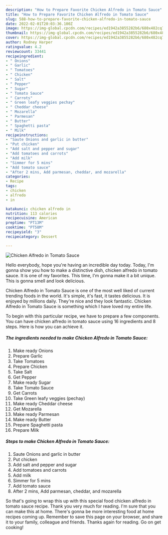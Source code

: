 ```yaml
---
description: "How to Prepare Favorite Chicken Alfredo in Tomato Sauce"
title: "How to Prepare Favorite Chicken Alfredo in Tomato Sauce"
slug: 588-how-to-prepare-favorite-chicken-alfredo-in-tomato-sauce
date: 2022-02-01T20:03:36.100Z
image: https://img-global.cpcdn.com/recipes/ed1942a3855282b6/680x482cq70/chicken-alfredo-in-tomato-sauce-recipe-main-photo.jpg
thumbnail: https://img-global.cpcdn.com/recipes/ed1942a3855282b6/680x482cq70/chicken-alfredo-in-tomato-sauce-recipe-main-photo.jpg
cover: https://img-global.cpcdn.com/recipes/ed1942a3855282b6/680x482cq70/chicken-alfredo-in-tomato-sauce-recipe-main-photo.jpg
author: Rodney Harper
ratingvalue: 4.2
reviewcount: 33441
recipeingredient:
- " Onions"
- " Garlic"
- " Tomatoes"
- " Chicken"
- " Salt"
- " Pepper"
- " Sugar"
- " Tomato Sauce"
- " Carrots"
- " Green leafy veggies pechay"
- " Cheddar cheese"
- " Mozarella"
- " Parmesan"
- " Butter"
- " Spaghetti pasta"
- " Milk"
recipeinstructions:
- "Saute Onions and garlic in butter"
- "Put chicken"
- "Add salt and pepper and sugar"
- "Add tomatoes and carrots"
- "Add milk"
- "Simmer for 5 mins"
- "Add tomato sauce"
- "After 2 mins, Add parmesan, cheddar, and mozarella"
categories:
- Recipe
tags:
- chicken
- alfredo
- in

katakunci: chicken alfredo in 
nutrition: 113 calories
recipecuisine: American
preptime: "PT13M"
cooktime: "PT58M"
recipeyield: "3"
recipecategory: Dessert

---
```



![Chicken Alfredo in Tomato Sauce](https://img-global.cpcdn.com/recipes/ed1942a3855282b6/680x482cq70/chicken-alfredo-in-tomato-sauce-recipe-main-photo.jpg)

Hello everybody, hope you're having an incredible day today. Today, I'm gonna show you how to make a distinctive dish, chicken alfredo in tomato sauce. It is one of my favorites. This time, I'm gonna make it a bit unique. This is gonna smell and look delicious.



Chicken Alfredo in Tomato Sauce is one of the most well liked of current trending foods in the world. It's simple, it's fast, it tastes delicious. It is enjoyed by millions daily. They're nice and they look fantastic. Chicken Alfredo in Tomato Sauce is something which I have loved my entire life.


To begin with this particular recipe, we have to prepare a few components. You can have chicken alfredo in tomato sauce using 16 ingredients and 8 steps. Here is how you can achieve it.

<!--inarticleads1-->

##### The ingredients needed to make Chicken Alfredo in Tomato Sauce:

1. Make ready  Onions
1. Prepare  Garlic
1. Take  Tomatoes
1. Prepare  Chicken
1. Take  Salt
1. Get  Pepper
1. Make ready  Sugar
1. Take  Tomato Sauce
1. Get  Carrots
1. Take  Green leafy veggies (pechay)
1. Make ready  Cheddar cheese
1. Get  Mozarella
1. Make ready  Parmesan
1. Make ready  Butter
1. Prepare  Spaghetti pasta
1. Prepare  Milk




<!--inarticleads2-->

##### Steps to make Chicken Alfredo in Tomato Sauce:

1. Saute Onions and garlic in butter
1. Put chicken
1. Add salt and pepper and sugar
1. Add tomatoes and carrots
1. Add milk
1. Simmer for 5 mins
1. Add tomato sauce
1. After 2 mins, Add parmesan, cheddar, and mozarella




So that's going to wrap this up with this special food chicken alfredo in tomato sauce recipe. Thank you very much for reading. I'm sure that you can make this at home. There's gonna be more interesting food at home recipes coming up. Remember to save this page on your browser, and share it to your family, colleague and friends. Thanks again for reading. Go on get cooking!
